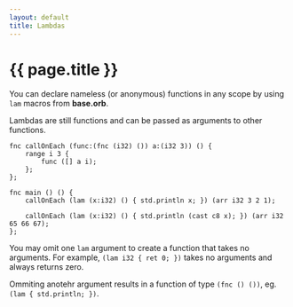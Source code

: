 ```yaml
---
layout: default
title: Lambdas
---
```

# {{ page.title }}

You can declare nameless (or anonymous) functions in any scope by using `lam` macros from **base.orb**.

Lambdas are still functions and can be passed as arguments to other functions.

```
fnc callOnEach (func:(fnc (i32) ()) a:(i32 3)) () {
    range i 3 {
        func ([] a i);
    };
};

fnc main () () {
    callOnEach (lam (x:i32) () { std.println x; }) (arr i32 3 2 1);

    callOnEach (lam (x:i32) () { std.println (cast c8 x); }) (arr i32 65 66 67);
};
```

You may omit one `lam` argument to create a function that takes no arguments. For example, `(lam i32 { ret 0; })` takes no arguments and always returns zero.

Ommiting anotehr argument results in a function of type `(fnc () ())`, eg. `(lam { std.println; })`.